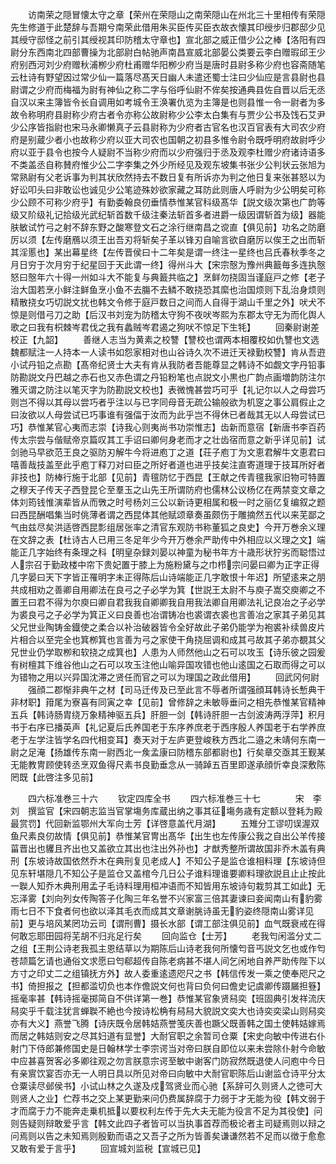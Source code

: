 <!-- { "loadSidebar": true } -->
　　访南荣之隠冒懐太守之章【荣州在荣隠山之南荣隠山在州北三十里相传有荣隠先生修道于此楚辞与吾期兮南荣此借用朱买臣传买臣衣故衣懐其印绶步归郡邸少见其绶守邸怪之前引其绶视其印防稽太守章也】宣北部之威正借少公之棒【洛阳有四尉分东西南北四部曹操为北部尉白帖驰声南昌宣威北部晏公类要云李白赠瑕邱王少府别西河刘少府赠秋浦栁少府杜甫赠华阳栁少府当是唐时县尉多称少府也容斋随笔云杜诗有野望因过常少仙一篇落尽髙天日幽人未遣还蜀士注曰少仙应是言县尉也县尉谓之少府而梅福为尉有神仙之称二字与俗呼仙尉不侔矣按通典县佐自晋以后无丞自汉以来主簿皆令长自调用如考城令王涣署仇览为主簿是也则县惟一令一尉者为多故令称明府县尉称少府古者令亦称公故尉称少公李太白集有与贾少公书及饯石艾尹少公序皆指尉也宋马永卿懒真子云县尉称为少府者古官名也汉百官表有大司农少府府是别蔵少者小也故称少府以亚大司农也国朝之初县多惟令尉令既呼明府故尉呼少府以亚于县令也按今人疑尉不当称少府而以少府强归于丞及观李杜赠少府诸诗语多不类盖丞自称賛府惟少公二字李集之外少所经见及观东坡集书张少公判状云张旭为常熟尉有父老诉事为判其状欣然持去不数日复有所诉亦为判之他日复来张甚怒以为好讼叩头曰非敢讼也诚见少公笔迹殊妙欲家藏之耳防此则唐人呼尉为少公明矣可称少公顾不可称少府乎】有勤委翰良仞垂情恭惟某官科级髙华【説文级次第也广韵等级又阶级礼记拾级光武纪斩首数千级注秦法斩首多者进爵一级因谓斩首为级】器能肤敏试竹弓之射不辞东野之酸寒登文石之涂行继南昌之谠直【俱见前】功名之防磨厉以须【左传磨鴈以须王出吾刃将斩矣子革以锋刃自喻言欲自磨厉以俟王之出而斩其淫慝也】某出幕星终【左传晋侯曰十二年矣是谓一终注一星终也吕氏春秋季冬之月日穷于次月穷于纪星回于天此谓一终】得州斗大【宋宗慤为豫州典籖毎多连执慤怒曰慤年六十得一州如斗大不能复与典籖共临之】烹鲜勿挠固当谨庭戸之修【老子治大国若烹小鲜注鲜鱼烹小鱼不去膓不去鳞不敢挠恐其縻也治国烦则下乱治身烦则精散挠女巧切説文扰也韩文令修于庭戸数日之间而人自得于湖山千里之外】吠犬不惊是则借弓刀之助【后汉书刘宠为防稽太守狗不夜吠岑熙为东郡太守无为而化舆人歌之曰我有枳棘岑君伐之我有蠡贼岑君遏之狗吠不惊足下生牦】
　　回秦尉谢差校正【九韶】
　　善继人志当为黄素之校讐【讐校也谓两本相覆校如仇讐也文选魏都赋注一人持本一人读书如怨家相对也山谷诗久次不进迁天禄勤校讐】肯从吾逰小试丹铅之点勘【髙帝纪贤士大夫有肯从我防者吾能尊显之韩诗不如觑文字丹铅事防勘説文丹巴越之赤石也又赤色谓之丹铅粉笔也点説文小黒也广韵点画増韵防注尔雅灭谓之防注以笔灭字为防勘説文校也】表微愧甚尝巧可乎【礼记尔以人之母尝巧则岂不得以其母以尝巧者乎注以与已字同母音无疏公输般欲为机窆之事公肩假止之曰汝欲以人母尝试已巧事谁有强偪于汝而为此乎岂不得休已者哉其无以人母尝试已巧】恭惟某官心夷而志崇【诗我心则夷尚书功崇惟志】齿新而意宿【新唐书李百药传太宗尝与偕赋帝京篇叹其工手诏曰卿何身老而才之壮齿宿而意之新乎详见前】试剑驰马早欲范王良之驱防刃解牛今将进庖丁之道【荘子庖丁为文恵君解牛文恵君曰嘻善哉技盖至此乎庖丁释刀对曰臣之所好者道也进乎技矣注直寄道理于技耳所好者非技也】防棒行施于北部【见前】青氊防忆于西昆【王献之传青氊我家旧物可特置之穆天子传天子西登昆仑至羣玉之山先王所谓防府也儒林公议杨亿在两禁变文章之体刘筠钱惟演辈皆从而斆之时号杨刘三公以新诗更相属和极一时之丽亿复编叙之题曰西昆酬唱集当时佻薄者谓之西昆体其他赋颂章奏虽颇伤于雕摘然五代以来芜鄙之气由兹尽矣洪适啓西昆彯组居张率之清官东观防书称董狐之良史】今开万巻余义理在文辞之表【杜诗古人已用三冬足年少今开万巻余严助传中外相应以义理之文】端能正几字始终有条理之科【明皇杂録刘晏以神童为秘书年方十歳形状狞劣而聪悟过人宗召于勤政楼中帘下贵妃置于膝上为施粉黛与之巾栉宗问晏曰卿为正字正得几字晏曰天下字皆正罹明字未正得陈后山诗端能正几字敢恨十年迟】所望逺来之朋共成相劝之善卿自用卿法在良弓之子必学为箕【世説王太尉不与庾子嵩交庾卿之不置王曰君不得为尔庾曰卿自君我我自卿卿我自用我法卿自用卿法礼记良冶之子必学为裘良弓之子必学为箕正义曰良善也冶谓铸冶也裘谓衣裘也言善冶之家其子弟见其父兄世业陶铸金鐡使之柔合以补治破器皆令全好故此子弟仍能学为袍裘补续兽皮片片相合以至完全也箕栁箕也言善为弓之家使干角挠屈调和成其弓故其子弟亦覩其父兄世业仍学取栁和软挠之成箕也】人患为人师然他山之石可以攻玉【诗乐彼之园爰有树檀其下维谷他山之石可以攻玉注他山喻异国攻错也他山逺国之石取而得之可以为错物之用以兴异国沈滞之贤任而官之可以为理国之政此借用】
　　回武冈何尉
　　强顔二郡惭非典午之材【司马迁传及已至此言不辱者所谓强顔耳韩诗长慙典干非材职】箝尾为寮喜有同寅之幸【见前】曾修辞之未敏辱垂问之相先恭惟某官精神五兵【韩诗肠胄绕万象精神驱五兵】肝胆一剑【韩诗肝胆一古剑波涛两浮萍】积月书于右序已播英声【礼记夏后氏养国老于东序养庶老于西序殷人养国老于右学养庶老于左学注皆学名四代相变耳】奏天对于左庐更登峻秩方西北二邉之未靖何东南一尉之足淹【扬雄传东南一尉西北一矦孟康曰防稽东部都尉也】行矣章交亟其王觐某无能教冑顾使转丞烹双鱼得尺素书良勤垂念从一骑踔五百里即遂承顔忻幸良深敷陈罔既【此啓注多见前】

　　四六标准巻三十六
　　钦定四库全书
　　四六标准巻三十七　　　　宋　李刘　撰监官【宋四朝志监当官掌塲务库蔵出纳之事其征塲务歳有定额以登耗为殿最赏罚】代回新监鄂州大军向士芳【详啓意盖代月湖】
　　五雉分工谬叨误渥双鱼尺素良仞故情【俱见前】恭惟某官冑出髙华【出生也左传康公我之自出公羊传接菑晋出也貜且齐出也又盖欲立其出也注出外孙也】才猷秀整所谓故国非乔木盖有典刑【东坡诗故国依然乔木在典刑复见老成人】不知公子是监仓谁相料理【东坡诗但见东轩堪隠几不知公子是监仓又盖棺今几日公子谁料理谁要卿料理欲説且止止按此一聫人知乔木典刑用孟子毛诗料理用桓冲语而不知皆用东坡诗句栽剪其工如此】无忘泽雾【刘向列女传陶答子化陶三年名誉不兴家富三倍其妻谏曰妾闻南山有豹雾雨七日不下食者何也欲以泽其毛衣而成其文章谢朓诗虽无豹姿终隠南山雾详见前】更与培风某罔功云司【谓刑曹】摄长水部【谓工部注俱见前】血气既衰戒在得何敢忘耶田园将芜胡不归兆足行矣
　　回向监仓【士芳】
　　老我匄闲滥分丈二之组【王荆公诗老我孤主恩结草以为期陈后山诗老我何所懐匄音丐説文乞也或作匄苍颉篇乞请也通俗文求愿曰匄郗超传自陈老病甚不堪人间乞闲地自养严助传陛下以方寸之印丈二之组镇抚方外】故人委重逺遗咫尺之书【韩信传发一乘之使奉咫尺之书】倚担报之【担都滥切负也本作儋説文何也背曰负何曰儋史记虞卿传蹑屫担簦】摇毫率甚【韩诗摇毫掷简自不供详第一巻】恭惟某官象贤舄奕【班固典引发祥流庆舄奕乎千载注犹言蝉聫不絶也今按诗松桷有舄舄大貌説文奕大也诗奕奕梁山则舄奕亦有大义】燕誉飞腾【诗庆既令居韩姞燕誉笺庆善也蹶父既善韩之国土使韩姞嫁焉而居之韩姞则安之尽其妇道有显誉】大耐官职之余暂司仓粟【宋史向敏中传进右仆射门下侍郎兼修国史是日翰林学士李宗谔当对帝曰朕自即位以来未尝除仆射今命敏中应甚喜贺客必多卿往观之勿言朕意宗谔至敏中谢客门防寂然既退使人问庖中今日有亲賔饮宴否亦无一人明日具以所见对帝曰向敏中大耐官职陈后山谢监仓诗平分太仓粟读尽邺侯书】小试山林之久遂及戍驾贤业而心驰【系辞可久则贤人之徳可大则贤人之业】伫荐书之交上某更勤来问仍费属辞腐于力弱于才无能为役【韩文弱于才而腐于力不能奔走乗机抵以要权利左传于先大夫无能为役言不足为其役使】问则告疑则辩敢爱乎言【韩文此四子者皆可以当执事首荐而极论者主司疑焉则以辩之问焉则以告之未知焉则殷勤而语之又吾子之所为皆善矣谦谦然若不足而以徴于愈愈又敢有爱于言乎】
　　回宣城刘监税【宣城已见】
